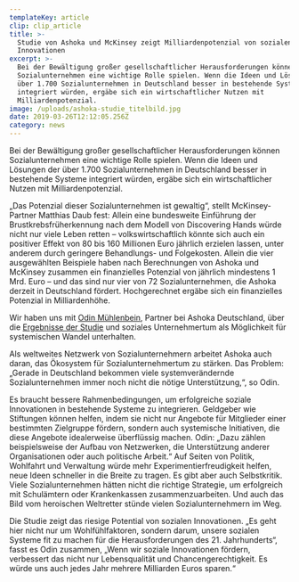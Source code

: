 ```yaml
---
templateKey: article
clip: clip_article
title: >-
  Studie von Ashoka und McKinsey zeigt Milliardenpotenzial von sozialen
  Innovationen
excerpt: >-
  Bei der Bewältigung großer gesellschaftlicher Herausforderungen können
  Sozialunternehmen eine wichtige Rolle spielen. Wenn die Ideen und Lösungen der
  über 1.700 Sozialunternehmen in Deutschland besser in bestehende Systeme
  integriert würden, ergäbe sich ein wirtschaftlicher Nutzen mit
  Milliardenpotenzial.
image: /uploads/ashoka-studie_titelbild.jpg
date: 2019-03-26T12:12:05.256Z
category: news
---
```

Bei der Bewältigung großer gesellschaftlicher Herausforderungen können Sozialunternehmen eine wichtige Rolle spielen. Wenn die Ideen und Lösungen der über 1.700 Sozialunternehmen in Deutschland besser in bestehende Systeme integriert würden, ergäbe sich ein wirtschaftlicher Nutzen mit Milliardenpotenzial.

„Das Potenzial dieser Sozialunternehmen ist gewaltig“, stellt McKinsey-Partner Matthias Daub fest: Allein eine bundesweite Einführung der Brustkrebsfrüherkennung nach dem Modell von Discovering Hands würde nicht nur viele Leben retten – volkswirtschaftlich könnte sich auch ein positiver Effekt von 80 bis 160 Millionen Euro jährlich erzielen lassen, unter anderem durch geringere Behandlungs- und Folgekosten. Allein die vier ausgewählten Beispiele haben nach Berechnungen von Ashoka und McKinsey zusammen ein finanzielles Potenzial von jährlich mindestens 1 Mrd. Euro – und das sind nur vier von 72 Sozialunternehmen, die Ashoka derzeit in Deutschland fördert. Hochgerechnet ergäbe sich ein finanzielles Potenzial in Milliardenhöhe. 

Wir haben uns mit [Odin Mühlenbein](https://www.zeit.de/2019/12/sozialunternehmen-innovationen-finanzierung-discovering-hands), Partner bei Ashoka Deutschland, über die [Ergebnisse der Studie](https://www.ashoka.org/de-DE/story/studie-von-ashoka-und-mckinsey-zeigt-milliardenpotenzial-von-sozialen-innovationen) und soziales Unternehmertum als Möglichkeit für systemischen Wandel unterhalten. 

Als weltweites Netzwerk von Sozialunternehmern arbeitet Ashoka auch daran, das Ökosystem für Sozialunternehmertum zu stärken. Das Problem: „Gerade in Deutschland bekommen viele  systemverändernde Sozialunternehmen immer noch nicht die nötige Unterstützung,“, so Odin.

Es braucht bessere Rahmenbedingungen, um erfolgreiche soziale Innovationen in bestehende Systeme zu integrieren. Geldgeber wie Stiftungen können helfen, indem sie nicht nur Angebote für Mitglieder einer bestimmten Zielgruppe fördern, sondern auch systemische Initiativen, die diese Angebote idealerweise überflüssig machen. Odin: „Dazu zählen beispielsweise der Aufbau von Netzwerken, die Unterstützung anderer Organisationen oder auch politische Arbeit.“ Auf Seiten von Politik, Wohlfahrt und Verwaltung würde mehr Experimentierfreudigkeit helfen, neue Ideen schneller in die Breite zu tragen. Es gibt aber auch Selbstkritik. Viele Sozialunternehmen hätten nicht die richtige Strategie, um erfolgreich mit Schulämtern oder Krankenkassen zusammenzuarbeiten. Und auch das Bild vom heroischen Weltretter stünde vielen Sozialunternehmern im Weg.

Die Studie zeigt das riesige Potential von sozialen Innovationen. „Es geht hier nicht nur um Wohlfühlfaktoren, sondern darum, unsere sozialen Systeme fit zu machen für die Herausforderungen des 21. Jahrhunderts“, fasst es Odin zusammen, „Wenn wir soziale Innovationen fördern, verbessert das nicht nur Lebensqualität und Chancengerechtigkeit. Es würde uns auch jedes Jahr mehrere Milliarden Euros sparen.“
